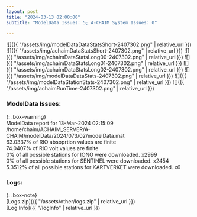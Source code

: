 ```yaml
---
layout: post
title: "2024-03-13 02:00:00"
subtitle: "ModelData Issues: 5; A-CHAIM System Issues: 0"

---
```


![]({{ "/assets/img/modelDataDataStatsShort-2407302.png" | relative_url }})
![]({{ "/assets/img/achaimDataStatsShort-2407302.png" | relative_url }})
![]({{ "/assets/img/achaimDataStatsLong00-2407302.png" | relative_url }})
![]({{ "/assets/img/achaimDataStatsLong01-2407302.png" | relative_url }})
![]({{ "/assets/img/achaimDataStatsLong02-2407302.png" | relative_url }})
![]({{ "/assets/img/modelDataDataStats-2407302.png" | relative_url }})
![]({{ "/assets/img/modelDataStationStats-2407302.png" | relative_url }})
![]({{ "/assets/img/achaimRunTime-2407302.png" | relative_url }})


### ModelData Issues:  
  
{: .box-warning}  
 ModelData report for 13-Mar-2024 02:15:09   
 /home/chaim/ACHAIM_SERVER/A-CHAIM/modelData/2024/073/02/modelData.mat   
 63.0337% of RIO absoprtion values are finite   
 74.0407% of RIO volt values are finite   
 0% of all possible stations for IONO were downloaded. x2999   
 0% of all possible stations for SENTINEL were downloaded. x2454   
 5.3512% of all possible stations for KARTVERKET were downloaded. x6   
  


### Logs:  
  
{: .box-note}  
[Logs.zip]({{ "/assets/other/logs.zip" | relative_url }})  
[Log Info]({{ "/logInfo" | relative_url }})  
